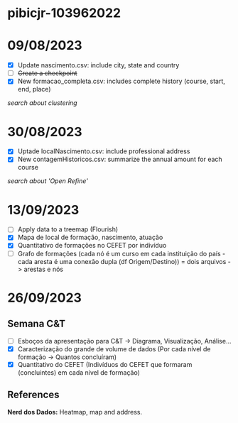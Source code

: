 # pibicjr-103962022

# 09/08/2023

- [x] Update nascimento.csv: include city, state and country 
- [ ] ~~Create a checkpoint~~
- [x] New formacao_completa.csv: includes complete history (course, start, end, place)

_search about clustering_

# 30/08/2023

- [x] Uptade localNascimento.csv: include professional address
- [x] New contagemHistoricos.csv: summarize the annual amount for each course

_search about 'Open Refine'_

# 13/09/2023

- [ ] Apply data to a treemap (Flourish)
- [x] Mapa de local de formação, nascimento, atuação
- [x] Quantitativo de formações no CEFET por indivíduo
- [ ] Grafo de formações (cada nó é um curso em cada instituição do país - cada aresta é uma conexão dupla (df Origem/Destino)) = dois arquivos -> arestas e nós

# 26/09/2023
## Semana C&T
- [ ] Esboços da apresentação para C&T -> Diagrama, Visualização, Análise... 
- [x] Caracterização do grande de volume de dados (Por cada nível de formação -> Quantos concluíram)
- [x] Quantitativo do CEFET (Indivíduos do CEFET que formaram (concluintes) em cada nível de formação)

## References

**Nerd dos Dados:** Heatmap, map and address.